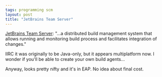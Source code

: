 ```yaml
---
tags: programming scm
layout: post
title: "JetBrains Team Server"
---
```




<p><a href="http://www.jetbrains.net/confluence/display/TW/Team+Server+Home">JetBrains Team Server</a>: "...a distributed build management system that allows running and monitoring
build process and facilitates integration of changes."</p>

<p>IIRC it was originally to be Java-only, but it appears multiplatform now. I wonder if you'll be able to create your own build agents...</p>

<p>Anyway, looks pretty nifty and it's in EAP. No idea about final cost.</p>


